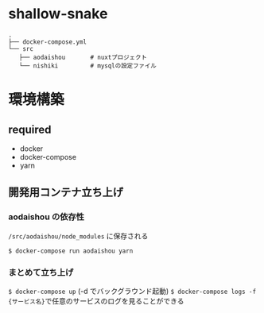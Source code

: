 # shallow-snake

```
.
├── docker-compose.yml
└── src
   ├── aodaishou       # nuxtプロジェクト
   └── nishiki         # mysqlの設定ファイル
```

# 環境構築

## required

- docker
- docker-compose
- yarn

## 開発用コンテナ立ち上げ

### aodaishou の依存性

`/src/aodaishou/node_modules` に保存される

`$ docker-compose run aodaishou yarn`

### まとめて立ち上げ

`$ docker-compose up` (-d でバックグラウンド起動)
`$ docker-compose logs -f {サービス名}`で任意のサービスのログを見ることができる

